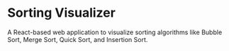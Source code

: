 # Sorting Visualizer

A React-based web application to visualize sorting algorithms like Bubble Sort, Merge Sort, Quick Sort, and Insertion Sort.

